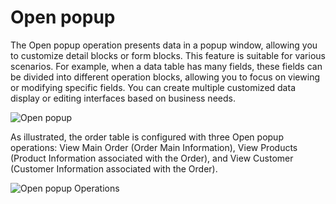 # Open popup

The Open popup operation presents data in a popup window, allowing you to customize detail blocks or form blocks. This feature is suitable for various scenarios. For example, when a data table has many fields, these fields can be divided into different operation blocks, allowing you to focus on viewing or modifying specific fields. You can create multiple customized data display or editing interfaces based on business needs.

![Open popup](https://static-docs.nocobase.com/c859041afb43752431e78c6e81c44c43.png)

As illustrated, the order table is configured with three Open popup operations: View Main Order (Order Main Information), View Products (Product Information associated with the Order), and View Customer (Customer Information associated with the Order).

![Open popup Operations](https://static-docs.nocobase.com/110e2eed418c755ef40b7259e5816c73.png)
